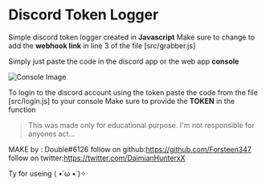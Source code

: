 # Discord Token Logger
Simple discord token logger created in **Javascript**
Make sure to change to add the **webhook link** in line 3 of the file [src/grabber.js]

Simply just paste the code in the discord app or the web app **console**

<img src="https://cdn.discordapp.com/attachments/694225370714472578/889714270395310150/unknown.png" alt="Console Image">

To login to the discord account using the token paste the code from the file [src/login.js] to your console
Make sure to provide the **TOKEN** in the function

> This was made only for educational purpose. I'm not responsible for anyones act...

MAKE by : Double#6126
follow on github:https://github.com/Forsteen347
follow on twitter:https://twitter.com/DaimianHunterxX


Ty for useing ( •̀ ω •́ )✧
